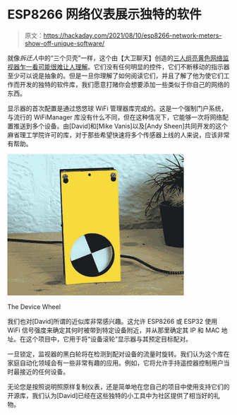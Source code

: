 # ESP8266 网络仪表展示独特的软件

> 原文：<https://hackaday.com/2021/08/10/esp8266-network-meters-show-off-unique-software/>

就像*拆迁人*中的“三个贝壳”一样，这个由【大卫聊天】创造的[三人组亮黄色网络监视器乍一看可能很难让人理解](https://hackaday.io/project/180949-three-wifi-meters)。它们没有任何明显的控件，它们不断移动的指示器至少可以说是抽象的。但是一旦你理解了如何阅读它们，并且了解了他为使它们工作而开发的独特的软件库，我们愿意打赌你会想要添加一些类似于你自己的网络的东西。

显示器的首次配置是通过悠悠球 WiFi 管理器库完成的。这是一个强制门户系统，与流行的 WiFiManager 库没有什么不同，但在这种情况下，它能够一次将网络配置推送到多个设备。由[David]和[Mike Vanis]以及[Andy Sheen]共同开发的这个麻省理工学院许可的库，对于那些希望快速将多个传感器上线的人来说，应该非常有帮助。

[![](img/36f980b436d05cf8c096ee7ebd9f61b5.png)](https://hackaday.com/wp-content/uploads/2021/08/threemeters_detail.jpg)

The Device Wheel

我们也对[David]所谓的近似库非常感兴趣。这允许 ESP8266 或 ESP32 使用 WiFi 信号强度来确定其何时被带到特定设备附近，并从那里确定其 IP 和 MAC 地址。在这个项目中，它用于将“设备滚轮”显示器与其预定目标配对。

一旦锁定，监视器的黑白轮将在检测到配对设备的流量时旋转。我们认为这个库在家庭自动化领域会有一些非常有趣的应用。例如，它将允许手持遥控器控制用户当时最接近的任何设备。

无论您是按照说明照原样复制仪表，还是简单地在您自己的项目中使用支持它们的开源库，我们认为[David]已经在这些独特的小工具中为社区提供了相当好的礼物。